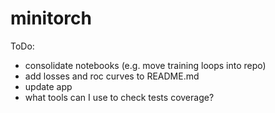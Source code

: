 # minitorch

ToDo:
- consolidate notebooks (e.g. move training loops into repo)
- add losses and roc curves to README.md
- update app
- what tools can I use to check tests coverage?
